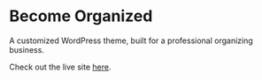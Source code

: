 Become Organized
===
A customized WordPress theme, built for a professional organizing business.

Check out the live site [here](https://becomeorganized.net/).
